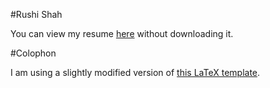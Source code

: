 #Rushi Shah

You can view my resume [here](https://github.com/2016rshah/resume/blob/master/Rushi%20Shah%20Resume.pdf) without downloading it. 

#Colophon

I am using a slightly modified version of [this LaTeX template](http://www.latextemplates.com/template/moderncv-cv-and-cover-letter).